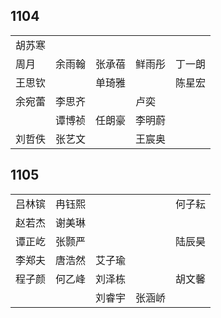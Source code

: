 ## 1104
|     |     |     |     |     |
| --- | --- | --- | --- | --- |
| 胡苏寒 |  |  |  |  |
| 周月 | 余雨翰 | 张承蓓 | 鲜雨彤 | 丁一朗 |
| 王思钦 |  | 单琦雅 |  | 陈星宏 |
| 余宛蕾 | 李思齐 |  | 卢奕 |  |
|  | 谭博祯 | 任朗豪 | 李明蔚 |  |
| 刘哲佚 | 张艺文 |  | 王宸奥 |  |

## 1105
|     |     |     |     |     |
| --- | --- | --- | --- | --- |
| 吕林镔 | 冉钰熙 |  |  | 何子耘 |
| 赵若杰 | 谢美琳 |  |  |  |
| 谭正屹 | 张颢严 |  |  | 陆辰昊 |
| 李郑夫 | 唐浩然 | 艾子瑜 |  |  |
| 程子颜 | 何乙峰 | 刘泽栋 |  | 胡文馨 |
|  |  | 刘睿宇 | 张涵峤 |  |

